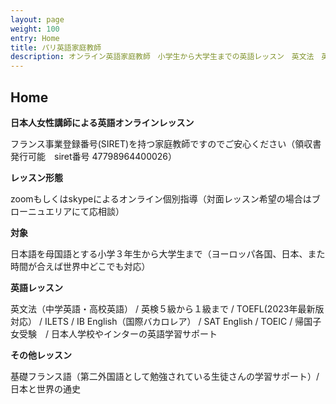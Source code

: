 ```yaml
---
layout: page
weight: 100
entry: Home
title: パリ英語家庭教師
description: オンライン英語家庭教師　小学生から大学生までの英語レッスン　英文法　英語エッセイ　英検　TOEFL　IB　SAT　IELTS　TOEIC　帰国子女受験など幅広く対応。フランス・パリだけでなくヨーロッパ各国、日本の生徒さんにもレッスンを提供しています。講師は日本人女性　英検1級　仏検1級保持。
---
```


## Home

**日本人女性講師による英語オンラインレッスン**

フランス事業登録番号(SIRET)を持つ家庭教師ですのでご安心ください（領収書発行可能　siret番号 47798964400026）

**レッスン形態**

zoomもしくはskypeによるオンライン個別指導（対面レッスン希望の場合はブローニュエリアにて応相談）

**対象**

日本語を母国語とする小学３年生から大学生まで（ヨーロッパ各国、日本、また時間が合えば世界中どこでも対応）

**英語レッスン**

英文法（中学英語・高校英語） / 英検５級から１級まで / TOEFL(2023年最新版対応） / ILETS / IB English（国際バカロレア） / SAT  English / TOEIC / 帰国子女受験　/ 日本人学校やインターの英語学習サポート

**その他レッスン**

基礎フランス語（第二外国語として勉強されている生徒さんの学習サポート）/　日本と世界の通史

